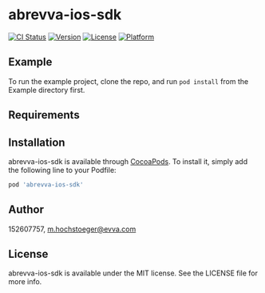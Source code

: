 # abrevva-ios-sdk

[![CI Status](https://img.shields.io/travis/152607757/abrevva-ios-sdk.svg?style=flat)](https://travis-ci.org/152607757/abrevva-ios-sdk)
[![Version](https://img.shields.io/cocoapods/v/abrevva-ios-sdk.svg?style=flat)](https://cocoapods.org/pods/abrevva-ios-sdk)
[![License](https://img.shields.io/cocoapods/l/abrevva-ios-sdk.svg?style=flat)](https://cocoapods.org/pods/abrevva-ios-sdk)
[![Platform](https://img.shields.io/cocoapods/p/abrevva-ios-sdk.svg?style=flat)](https://cocoapods.org/pods/abrevva-ios-sdk)

## Example

To run the example project, clone the repo, and run `pod install` from the Example directory first.

## Requirements

## Installation

abrevva-ios-sdk is available through [CocoaPods](https://cocoapods.org). To install
it, simply add the following line to your Podfile:

```ruby
pod 'abrevva-ios-sdk'
```

## Author

152607757, m.hochstoeger@evva.com

## License

abrevva-ios-sdk is available under the MIT license. See the LICENSE file for more info.
